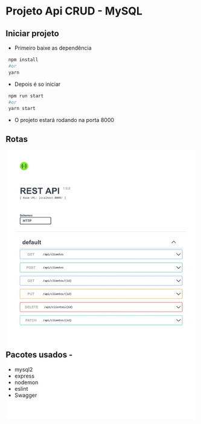 # Projeto Api CRUD - MySQL

## Iniciar projeto
 - Primeiro baixe as dependência
 
 ```bash
  npm install
  #or
  yarn
 ```

 - Depois é so iniciar

 ```bash
  npm run start
  #or
  yarn start
 ```
 - O projeto estará rodando na porta 8000
## Rotas

<div style="height:500px" align="center">
  <img src="docs/sws.jpg" alt="Swagger rotas"/>
</div>

## Pacotes usados - 
 - mysql2
 - express
 - nodemon
 - eslint
 - Swagger